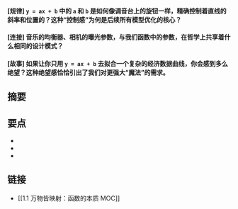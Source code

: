 #### [规律] `y = ax + b` 中的 `a` 和 `b` 是如何像调音台上的旋钮一样，精确控制着直线的斜率和位置的？这种“控制感”为何是后续所有模型优化的核心？


#### [连接] 音乐的均衡器、相机的曝光参数，与我们函数中的参数，在哲学上共享着什么相同的设计模式？


#### [故事] 如果让你只用 `y = ax + b` 去拟合一个复杂的经济数据曲线，你会感到多么绝望？这种绝望感恰恰引出了我们对更强大“魔法”的需求。


## 摘要


## 要点

- 
- 
- 

## 链接

- [[1.1 万物皆映射：函数的本质 MOC]]
